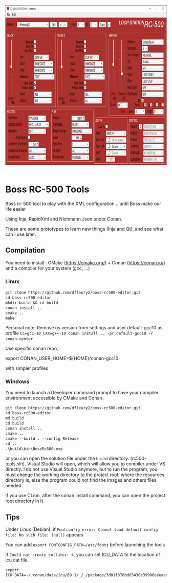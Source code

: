 <div align="center">
  <img alt="GUI Screenshot" src="https://github.com/dfleury2/boss-rc500-editor/raw/master/docs/images/screenshot.png" height="500" />
</div>
<br>


# Boss RC-500 Tools
Boss rc-500 tool to play with the XML configuration... until Boss make our life easier

Using Inja, RapidXml and Nlohmann Json under Conan.

These are some prototypes to learn new things (Inja and Qt), and see what can I use later.


## Compilation

You need to install : CMake (https://cmake.org/) + Conan (https://conan.io/)
and a compiler for your system (gcc, ...)

### Linux

```
git clone https://github.com/dfleury2/boss-rc500-editor.git
cd boss-rc500-editor
mkdir build && cd build
conan install ..
cmake ..
make
```

Personal note: Remove os.version from settings and user default-gcc10 as profile
`CC=gcc-10 CXX=g++-10 conan install .. -pr default-gcc10 -r conan-center`

Use specific conan repo,

export CONAN_USER_HOME=${HOME}/conan-gcc10

with simpler profiles


### Windows

You need to launch a Developer command prompt to have your compiler environment accessible by CMake and Conan.

```
git clone https://github.com/dfleury2/boss-rc500-editor.git
cd boss-rc500-editor
md build
cd build
conan install ..
cmake ..
cmake --build . --config Release
cd ..
.\build\bin\BossRc500.exe
```

or you can open the solution file under the `build` directory. (rc500-tools.sln). Visual Studio will open, which will allow you to compiler under VS directly.
I do not use Visual Studio anymore, but to run the program, you must change the working directory to the project root, where the resources directory is,
else the program could not find the images and others files needed.

If you use CLion, after the conan install command, you can open the project root directory in it.

## Tips

Under Linux (Debian), if `Fontconfig error: Cannot load default config file: No such file: (null)` appears

You can add `export FONTCONFIG_PATH=/etc/fonts` before launching the tools

If `Could not create collator: 4`, 
you can set ICU_DATA to the location of icu dat file.

```
export ICU_DATA=~/.conan/data/icu/69.1/_/_/package/3d01f378bd85430e39906eeeaec39c5b63de106c/res/icudt69l.dat
```
